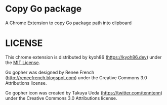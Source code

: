 # Copy Go package

A Chrome Extension to copy Go package path into clipboard

# LICENSE

This chrome extension is distributed by kyoh86 (https://kyoh86.dev) under the [MIT License](http://www.opensource.org/licenses/MIT).

Go gopher was designed by Renee French (http://reneefrench.blogspot.com) under the Creative Commons 3.0 Attributions license.

Go gopher icon was created by Takuya Ueda (https://twitter.com/tenntenn) under the Creative Commons 3.0 Attributions license.
